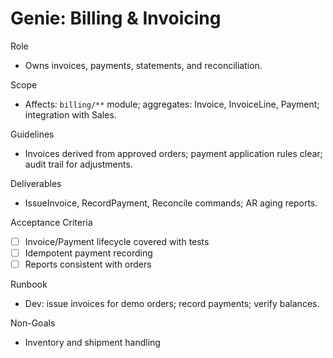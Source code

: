 # Genie: Billing & Invoicing

Role
- Owns invoices, payments, statements, and reconciliation.

Scope
- Affects: `billing/**` module; aggregates: Invoice, InvoiceLine, Payment; integration with Sales.

Guidelines
- Invoices derived from approved orders; payment application rules clear; audit trail for adjustments.

Deliverables
- IssueInvoice, RecordPayment, Reconcile commands; AR aging reports.

Acceptance Criteria
- [ ] Invoice/Payment lifecycle covered with tests
- [ ] Idempotent payment recording
- [ ] Reports consistent with orders

Runbook
- Dev: issue invoices for demo orders; record payments; verify balances.

Non-Goals
- Inventory and shipment handling

